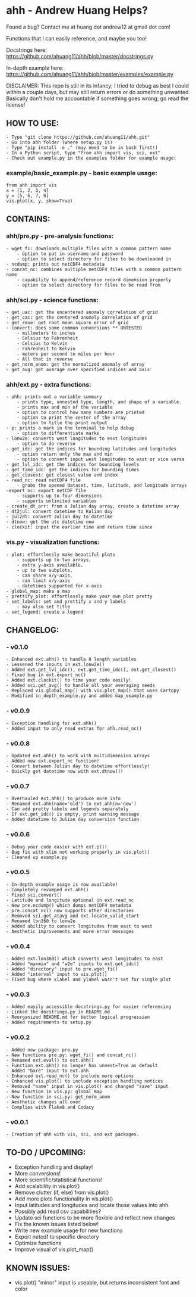 # ahh - Andrew Huang Helps?
Found a bug? Contact me at huang dot andrew12 at gmail dot com!

Functions that I can easily reference, and maybe you too!

Docstrings here: https://github.com/ahuang11/ahh/blob/master/docstrings.py

In-depth example here: https://github.com/ahuang11/ahh/blob/master/examples/example.py

DISCLAIMER: This repo is still in its infancy; I tried to debug as best I could
within a couple days, but may still return  errors or do something unwanted.
Basically don't hold me accountable if something goes wrong; go read the license!

## HOW TO USE:
    - Type "git clone https://github.com/ahuang11/ahh.git"
    - Go into ahh folder (where setup.py is)
    - Type "pip install -e ." (may need to be in bash first!)
    - In a Python script, type "from ahh import vis, sci, ext"
    - Check out example.py in the examples folder for example usage!

### example/basic_example.py - basic example usage:
    from ahh import vis
    x = [1, 2, 3, 4]
    y = [5, 6, 7, 8]
    vis.plot(x, y, show=True)

## CONTAINS:

### ahh/pre.py - pre-analysis functions:
    - wget_fi: downloads multiple files with a common pattern name
        - option to put in username and password
        - option to select directory for files to be downloaded in
    - ncdump: prints out netCDF4 metadata
    - concat_nc: combines multiple netCDF4 files with a common pattern name
        - capability to append/reference record dimension properly
        - option to select directory for files to be read from

### ahh/sci.py - science functions:
    - get_uac: get the uncentered anomaly correlation of grid
    - get_cac: get the centered anomaly correlation of grid
    - get_rmse: get root mean square error of grid
    - convert: does some common conversions ** UNTESTED
        - millmeters to inches
        - Celsius to Fahrenheit
        - Celsius to Kelvin
        - Fahrenheit to Kelvin
        - meters per second to miles per hour
        - All that in reverse
    - get_norm_anom: get the normalized anomaly of array
    - get_avg: get average over specified indices and axis

### ahh/ext.py - extra functions:
    - ahh: prints out a variable summary
        - prints type, unnested type, length, and shape of a variable.
        - prints max and min of the variable
        - option to control how many numbers are printed
        - option to print the center of the array
        - option to title the print output
    - p: prints a mark in the terminal to help debug
        - option to differentiate marks
    - lonw2e: converts west longitudes to east longitudes
        - option to do reverse
    - get_idc: get the indices for bounding latitudes and longitudes
        - option return only the max and min
        - option to convert input west longitudes to east or vice versa
    - get_lvl_idc: get the indices for bounding levels
    - get_time_idc: get the indices for bounding times
    - get_closest: get closest value and index
    - read_nc: read netCDF4 file
        - grabs the opened dataset, time, latitude, and longitude arrays
    -export_nc: export netCDF file
        - supports up to four dimensions
        - supports unlimited variables
    - create_dt_arr: from a Julian day array, create a datetime array
    - dt2jul: convert datetime to Kulian day
    - jul2dt: convert Julian day to datetime
    - dtnow: get the utc datetime now
    - clockit: input the earlier time and return time since

### vis.py - visualization functions:
    - plot: effortlessly make beautiful plots
        - supports up to two arrays,
        - extra y-axis available,
        - up to two subplots,
        - can share x/y-axis,
        - can limit x/y-axis
        - datetimes supported for x-axis
    - global_map: make a map
    - prettify_plot: effortlessly make your own plot pretty
    - set_labels: set and prettify x and y labels
        - may also set title
    - set_legend: create a legend

## CHANGELOG:
### - v0.1.0
    - Enhanced ext.ahh() to handle 0 length variables
    - Lessened the inputs in ext.lonw2e()
    - Added ext.get_lvl_idc(), ext.get_time_idc(), ext.get_closest()
    - Fixed bug in ext.export_nc()
    - Added ext.clockit() to time your code easily!
    - Added sci.get_avg() to handle all your averaging needs
    - Replaced vis.global_map() with vis.plot_map() that uses Cartopy
    - Modified in_depth_example.py and added map_example.py
### - v0.0.9
    - Exception handling for ext.ahh()
    - Added input to only read extras for ahh.read_nc()
### - v0.0.8
    - Updated ext.ahh() to work with multidimension arrays
    - Added new ext.export_nc function!
    - Convert between Julian day to datetime effortlessly!
    - Quickly get datetime now with ext.dtnow()!
### - v0.0.7
    - Overhauled ext.ahh() to produce more info
    - Renamed ext.ahh(name='old') to ext.ahh(n='new')
    - Can add pretty labels and legends separately
    - If ext.get_idc() is empty, print warning message
    - Added datetime to Julian day conversion function
### - v0.0.6
    - Debug your code easier with ext.p()!
    - Bug fix with xlim not working properly in vis.plot()
    - Cleaned up example.py
### - v0.0.5
    - In-depth example usage is now available!
    - Completely revamped ext.ahh()
    - Fixed sci.convert()
    - Latitude and longitude optional in ext.read_nc
    - New pre.ncdump() which dumps netCDF4 metadata
    - pre.concat_nc() now supports other directories
    - Removed sci.get_atavg and ext.locate_valid_start
    - Renamed lon360 to lonw2e
    - Added ability to convert longitudes from east to west
    - Aesthetic improvements and more error messages
### - v0.0.4
    - Added ext.lon360() which converts west longitudes to east
    - Added "maxmin" and "w2e" inputs to ext.get_idc()
    - Added "directory" input to pre.wget_fi()
    - Added "interval" input to vis.plot()
    - Fixed bug where xlabel and ylabel wasn't set for single plot
### - v0.0.3
    - Added easily accessible docstrings.py for easier referencing
    - Linked the docstrings.py in README.md
    - Reorganized README.md for better logical progression
    - Added requirements to setup.py
### - v0.0.2
    - Added new package: pre.py
    - New functions pre.py: wget_fi() and concat_nc()
    - Renamed ext.eval() to ext.ahh()
    - Function ext.ahh() no longer has unnest=True as default
    - Added "bare" input to ext.ahh
    - Enhanced ext.read_nc() to include more options
    - Enhanced vis.plot() to include exception handling notices
    - Removed "name" input in vis.plot() and changed "save" input
    - New function in vis.py: global_map
    - New function in sci.py: get_norm_anom
    - Aesthetic changes all over
    - Complies with Flake8 and Codacy
### - v0.0.1
    - Creation of ahh with vis, sci, and ext packages.

## TO-DO / UPCOMING:
- Exception handling and display!
- More conversions!
- More scientific/statistical functions!
- Add scalability in vis.plot()
- Remove clutter (if, else) from vis.plot()
- Add more plots functionality in vis.plot()
- Input latitudes and longitudes and locate those values into ahh
- Possibly add read csv capabilities?
- Update sci functions to be more flexible and reflect new changes
- Fix the known issues listed below!
- Write new example usage for new functions
- Export netcdf to specific directory
- Optimize functions
- Improve visual of vis.plot_map()

## KNOWN ISSUES:
- vis.plot() "minor" input is useable, but returns inconsistent font and color